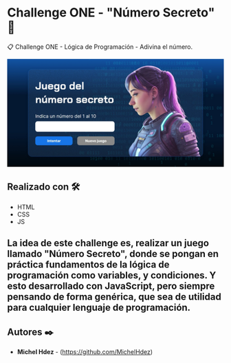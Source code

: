 Challenge ONE - "Número Secreto" 🚀
===========
📋 Challenge ONE - Lógica de Programación - Adivina el número.

![Alt text](numero_secreto.jpeg "imagen descripcion")

## Realizado con 🛠️
* HTML
* CSS
* JS

## La idea de este challenge es, realizar un juego llamado "Número Secreto", donde se pongan en práctica fundamentos de la lógica de programación como variables, y condiciones. Y esto desarrollado con JavaScript, pero siempre pensando de forma genérica, que sea de utilidad para cualquier lenguaje de programación.


## Autores ✒️
* **Michel Hdez** - (https://github.com/MichelHdez)
